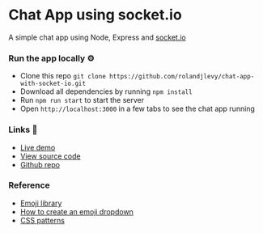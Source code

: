 # Chat App using socket.io

A simple chat app using Node, Express and [socket.io](https://socket.io)

### Run the app locally ⚙️
- Clone this repo `git clone https://github.com/rolandjlevy/chat-app-with-socket-io.git`
- Download all dependencies by running `npm install`
- Run `npm run start` to start the server
- Open `http://localhost:3000` in a few tabs to see the chat app running

### Links 🔗
- [Live demo](https://chat-app-with-socket-io.rolandjlevy.repl.co/)
- [View source code](https://github.com/rolandjlevy/chat-app-with-socket-io)
- [Github repo](https://github.com/rolandjlevy/chat-app-with-socket-io)

### Reference
- [Emoji library](https://github.com/theraot/emoji)
- [How to create an emoji dropdown](https://stackoverflow.com/questions/39871916/is-it-possible-to-generate-all-the-emojis-and-append-to-the-select-dropdown)
- [CSS patterns](http://www.heropatterns.com)